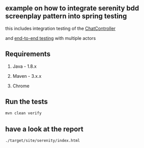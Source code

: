 ## example on how to integrate serenity bdd screenplay pattern into spring testing

this includes integration testing of the [ChatController](src/test/java/com/example/websocketdemo/controller/ChatControllerTest.java)

and [end-to-end testing](src/test/java/com/example/e2e/testcases/chat) with multiple actors

## Requirements

1. Java - 1.8.x

2. Maven - 3.x.x

3. Chrome


## Run the tests

```bash
mvn clean verify
```


## have a look at the report
`./target/site/serenity/index.html`
